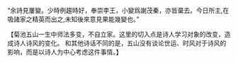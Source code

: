 “余詩見屢變。少時例趨時好，奉崇李王，小變爲謝茂秦，亦皆棄去。今日所主,在吸諸家之精英而出之,未知後來意見果能幾變也。”

【菊池五山一生中师法多变，不自立家。这里的切入点是诗人学习对象的改变，造成诗人诗风的变化。
和其他诗话不同的是，五山没有谈论世运、时风对于诗风的影响，而是以诗人为中心考虑这件事情。】